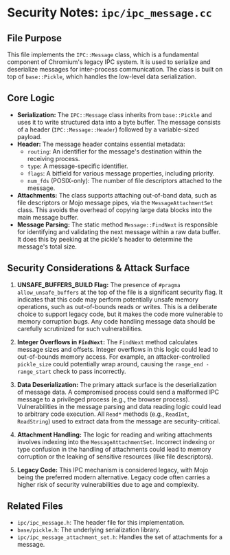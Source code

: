 # Security Notes: `ipc/ipc_message.cc`

## File Purpose

This file implements the `IPC::Message` class, which is a fundamental component of Chromium's legacy IPC system. It is used to serialize and deserialize messages for inter-process communication. The class is built on top of `base::Pickle`, which handles the low-level data serialization.

## Core Logic

- **Serialization:** The `IPC::Message` class inherits from `base::Pickle` and uses it to write structured data into a byte buffer. The message consists of a header (`IPC::Message::Header`) followed by a variable-sized payload.
- **Header:** The message header contains essential metadata:
    - `routing`: An identifier for the message's destination within the receiving process.
    - `type`: A message-specific identifier.
    - `flags`: A bitfield for various message properties, including priority.
    - `num_fds` (POSIX-only): The number of file descriptors attached to the message.
- **Attachments:** The class supports attaching out-of-band data, such as file descriptors or Mojo message pipes, via the `MessageAttachmentSet` class. This avoids the overhead of copying large data blocks into the main message buffer.
- **Message Parsing:** The static method `Message::FindNext` is responsible for identifying and validating the next message within a raw data buffer. It does this by peeking at the pickle's header to determine the message's total size.

## Security Considerations & Attack Surface

1.  **UNSAFE_BUFFERS_BUILD Flag:** The presence of `#pragma allow_unsafe_buffers` at the top of the file is a significant security flag. It indicates that this code may perform potentially unsafe memory operations, such as out-of-bounds reads or writes. This is a deliberate choice to support legacy code, but it makes the code more vulnerable to memory corruption bugs. Any code handling message data should be carefully scrutinized for such vulnerabilities.

2.  **Integer Overflows in `FindNext`:** The `FindNext` method calculates message sizes and offsets. Integer overflows in this logic could lead to out-of-bounds memory access. For example, an attacker-controlled `pickle_size` could potentially wrap around, causing the `range_end - range_start` check to pass incorrectly.

3.  **Data Deserialization:** The primary attack surface is the deserialization of message data. A compromised process could send a malformed IPC message to a privileged process (e.g., the browser process). Vulnerabilities in the message parsing and data reading logic could lead to arbitrary code execution. All `Read*` methods (e.g., `ReadInt`, `ReadString`) used to extract data from the message are security-critical.

4.  **Attachment Handling:** The logic for reading and writing attachments involves indexing into the `MessageAttachmentSet`. Incorrect indexing or type confusion in the handling of attachments could lead to memory corruption or the leaking of sensitive resources (like file descriptors).

5.  **Legacy Code:** This IPC mechanism is considered legacy, with Mojo being the preferred modern alternative. Legacy code often carries a higher risk of security vulnerabilities due to age and complexity.

## Related Files

- `ipc/ipc_message.h`: The header file for this implementation.
- `base/pickle.h`: The underlying serialization library.
- `ipc/ipc_message_attachment_set.h`: Handles the set of attachments for a message.
